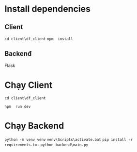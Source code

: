 # Install dependencies

## Client

`cd client\df_client`
`npm  install`

## Backenđ

Flask

# Chạy Client

`cd client\df_client`

`npm  run dev `

# Chạy Backend

`python -m venv venv`
`venv\Scripts\activate.bat`
`pip install -r requirements.txt`
`python backend\main.py `
